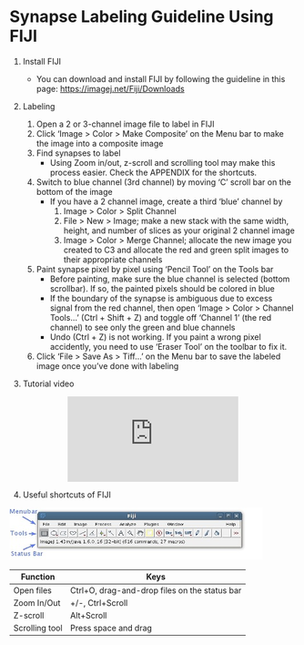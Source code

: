 # Synapse Labeling Guideline Using FIJI
1. Install FIJI
    - You can download and install FIJI by following the guideline in this page: https://imagej.net/Fiji/Downloads
2. Labeling
    1) Open a 2 or 3-channel image file to label in FIJI
    2) Click ‘Image > Color > Make Composite’ on the Menu bar to make the image into a composite image
    3) Find synapses to label
        - Using Zoom in/out, z-scroll and scrolling tool may make this process easier. Check the APPENDIX for the shortcuts. 
    4) Switch to blue channel (3rd channel) by moving ‘C’ scroll bar on the bottom of the image
        - If you have a 2 channel image, create a third ‘blue’ channel by
            1. Image > Color > Split Channel
            2. File > New > Image; make a new stack with the same width, height, and number of slices as your original 2 channel image
            3. Image > Color > Merge Channel; allocate the new image you created to C3 and allocate the red and green split images to their appropriate channels
    5) Paint synapse pixel by pixel using ‘Pencil Tool’ on the Tools bar
        - Before painting, make sure the blue channel is selected (bottom scrollbar). If so, the painted pixels should be colored in blue
        - If the boundary of the synapse is ambiguous due to excess signal from the red channel, then open ‘Image > Color > Channel Tools…’ (Ctrl + Shift + Z) and toggle off ‘Channel 1’ (the red channel) to see only the green and blue channels
        - Undo (Ctrl + Z) is not working. If you paint a wrong pixel accidently, you need to use ‘Eraser Tool’ on the toolbar to fix it.
    6) Click ‘File > Save As > Tiff…’ on the Menu bar to save the labeled image once you’ve done with labeling

3. Tutorial video

<div style="display: flex; justify-content: center;">
    <iframe src="https://youtu.be/mjSKwDLQ7qw" frameborder="0" allow="accelerometer; clipboard-write; encrypted-media; gyroscope; picture-in-picture" allowfullscreen></iframe>
</div>

4. Useful shortcuts of FIJI

![Figure 1](./resources/running_guide/labeling_guide_figure1.jpg)

| Function | Keys |
| -------- | ---- |
| Open files | Ctrl+O, drag-and-drop files on the status bar |
| Zoom In/Out | +/-, Ctrl+Scroll |
| Z-scroll | Alt+Scroll |
| Scrolling tool | Press space and drag |
